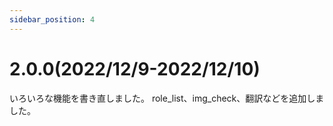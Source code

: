 ```yaml
---
sidebar_position: 4
---
```

# 2.0.0(2022/12/9-2022/12/10)
いろいろな機能を書き直しました。
role_list、img_check、翻訳などを追加しました。
